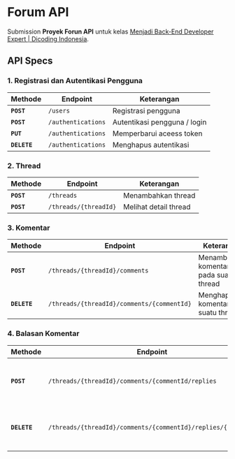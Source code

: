 # Forum API

Submission **Proyek Forun API**  untuk kelas
[ Menjadi Back-End Developer Expert | Dicoding Indonesia](https://www.dicoding.com/academies/276).

## API Specs

### 1. Registrasi dan Autentikasi Pengguna
   
| Methode      | Endpoint           | Keterangan                   |
| ------------ | ------------------ | ---------------------------- |
| **`POST`**   | `/users`           | Registrasi pengguna          |
| **`POST`**   | `/authentications` | Autentikasi pengguna / login |
| **`PUT`**    | `/authentications` | Memperbarui aceess token     |
| **`DELETE`** | `/authentications` | Menghapus autentikasi        |

### 2. Thread

| Methode    | Endpoint              | Keterangan            |
| ---------- | --------------------- | --------------------- |
| **`POST`** | `/threads`            | Menambahkan thread    |
| **`POST`** | `/threads/{threadId}` | Melihat detail thread |

### 3. Komentar

| Methode      | Endpoint                                   | Keterangan                             |
| ------------ | ------------------------------------------ | -------------------------------------- |
| **`POST`**   | `/threads/{threadId}/comments`             | Menambahkan komentar pada suatu thread |
| **`DELETE`** | `/threads/{threadId}/comments/{commentId}` | Menghapus komentar dari suatu thread   |

### 4. Balasan Komentar

| Methode      | Endpoint                                                     | Keterangan                                              |
| ------------ | ------------------------------------------------------------ | ------------------------------------------------------- |
| **`POST`**   | `/threads/{threadId}/comments/{commentId/replies`            | Menambahkan balasan komentar yang ada pada suatu thread |
| **`DELETE`** | `/threads/{threadId}/comments/{commentId}/replies/{replyId}` | Menghapus balasan komentar yang ada pada suatu thread   |
